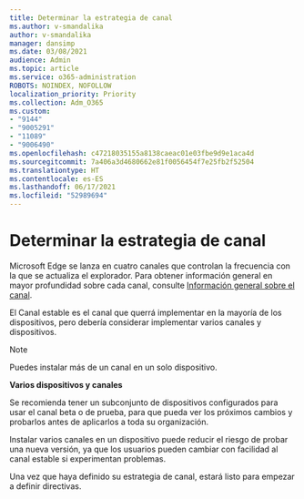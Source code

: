 ```yaml
---
title: Determinar la estrategia de canal
ms.author: v-smandalika
author: v-smandalika
manager: dansimp
ms.date: 03/08/2021
audience: Admin
ms.topic: article
ms.service: o365-administration
ROBOTS: NOINDEX, NOFOLLOW
localization_priority: Priority
ms.collection: Adm_O365
ms.custom:
- "9144"
- "9005291"
- "11089"
- "9006490"
ms.openlocfilehash: c47218035155a8138caeac01e03fbe9d9e1aca4d
ms.sourcegitcommit: 7a406a3d4680662e81f0056454f7e25fb2f52504
ms.translationtype: HT
ms.contentlocale: es-ES
ms.lasthandoff: 06/17/2021
ms.locfileid: "52989694"
---
```

# <a name="determine-channel-strategy"></a>Determinar la estrategia de canal

Microsoft Edge se lanza en cuatro canales que controlan la frecuencia con la que se actualiza el explorador. Para obtener información general en mayor profundidad sobre cada canal, consulte [Información general sobre el canal](/DeployEdge/microsoft-edge-channels#channel-overview).

El Canal estable es el canal que querrá implementar en la mayoría de los dispositivos, pero debería considerar implementar varios canales y dispositivos.

> [!NOTE]
> Puedes instalar más de un canal en un solo dispositivo.

**Varios dispositivos y canales**

Se recomienda tener un subconjunto de dispositivos configurados para usar el canal beta o de prueba, para que pueda ver los próximos cambios y probarlos antes de aplicarlos a toda su organización.

Instalar varios canales en un dispositivo puede reducir el riesgo de probar una nueva versión, ya que los usuarios pueden cambiar con facilidad al canal estable si experimentan problemas.

Una vez que haya definido su estrategia de canal, estará listo para empezar a definir directivas.

